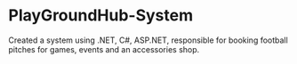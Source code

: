 # PlayGroundHub-System
Created a system using .NET, C#, ASP.NET, responsible for booking football pitches for games, events and an accessories shop.
